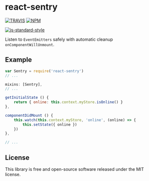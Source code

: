# react-sentry

[![TRAVIS](https://secure.travis-ci.org/dcousens/react-sentry.png)](http://travis-ci.org/dcousens/react-sentry)
[![NPM](http://img.shields.io/npm/v/react-sentry.svg)](https://www.npmjs.org/package/react-sentry)

[![js-standard-style](https://cdn.rawgit.com/feross/standard/master/badge.svg)](https://github.com/feross/standard)

Listen to `EventEmitters` safely with automatic cleanup `onComponentWillUnmount`.


## Example

``` javascript
var Sentry = require('react-sentry')
// ...

mixins: [Sentry],
// ...

getInitialState () {
	return { online: this.context.myStore.isOnline() }
},

componentDidMount () {
	this.watch(this.context.myStore, 'online', (online) => {
		this.setState({ online })
	})
},

// ...
```


## License

This library is free and open-source software released under the MIT license.
